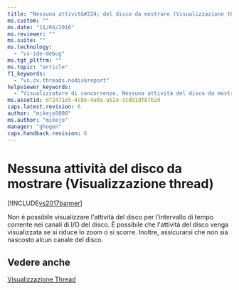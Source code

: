 ```yaml
---
title: "Nessuna attivit&#224; del disco da mostrare (Visualizzazione thread) | Microsoft Docs"
ms.custom: ""
ms.date: "11/04/2016"
ms.reviewer: ""
ms.suite: ""
ms.technology: 
  - "vs-ide-debug"
ms.tgt_pltfrm: ""
ms.topic: "article"
f1_keywords: 
  - "vs.cv.threads.nodiskreport"
helpviewer_keywords: 
  - "Visualizzatore di concorrenze, Nessuna attività del disco da mostrare (Visualizzazione thread)"
ms.assetid: d72471e5-4c8e-4a0a-a52e-3cd91df87b2d
caps.latest.revision: 6
author: "mikejo5000"
ms.author: "mikejo"
manager: "ghogen"
caps.handback.revision: 6
---
```

# Nessuna attivit&#224; del disco da mostrare (Visualizzazione thread)
[!INCLUDE[vs2017banner](../code-quality/includes/vs2017banner.md)]

Non è possibile visualizzare l'attività del disco per l'intervallo di tempo corrente nei canali di I\/O del disco.  È possibile che l'attività del disco venga visualizzata se si riduce lo zoom o si scorre.  Inoltre, assicurarsi che non sia nascosto alcun canale del disco.  
  
## Vedere anche  
 [Visualizzazione Thread](../profiling/threads-view-parallel-performance.md)